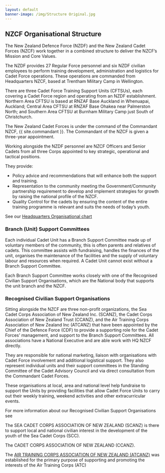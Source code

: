 ```yaml
---
layout: default
banner-image: /img/Structure Original.jpg
---
```


## NZCF Organisational Structure

The New Zealand Defence Force (NZDF) and the New Zealand Cadet Forces (NZCF) work together in a combined structure to deliver the NZCF’s Mission and Core Values.

The NZDF provides 27 Regular Force personnel and six NZDF civilian employees to perform training development, administration and logistics for Cadet Force operations. These operations are commanded from Headquarters NZCF, based at Trentham Military Camp in Wellington.

There are three Cadet Force Training Support Units (CFTSUs), each covering a Cadet Force region and operating from an NZDF establishment. Northern Area CFTSU is based at RNZAF Base Auckland in Whenuapai, Auckland; Central Area CFTSU at RNZAF Base Ohakea near Palmerston North; and Southern Area CFTSU at Burnham Military Camp just South of Christchurch.

The New Zealand Cadet Forces is under the command of the Commandant NZCF, {{ site.commandant }}. The Commandant of the NZCF is given a three-year appointment.

Working alongside the NZDF personnel are NZCF Officers and Senior Cadets from all three Corps appointed to key strategic, operational and tactical positions.

They provide:

* Policy advice and recommendations that will enhance both the support and training.
* Representation to the community meeting the Government/Community partnership requirement to develop and implement strategies for growth by raising the national profile of the NZCF.
* Quality Control for the cadets by ensuring the content of the entire training programme is relevant and suits the needs of today’s youth.

See our [Headquarters Organisational chart](/img/Org_Chart_2020-09-18_No_Names.gif) 

### Branch (Unit) Support Committees

Each individual Cadet Unit has a Branch Support Committee made up of voluntary members of the community, this is often parents and relatives of cadets. This committee assists with fundraising, handles the finances of the unit, organises the maintenance of the facilities and the supply of voluntary labour and resources when required. A Cadet Unit cannot exist without a Branch Support Committee.

Each Branch Support Committee works closely with one of the Recognised Civilian Support Organisations, which are the National body that supports the unit branch and the NZCF. 

### Recognised Civilian Support Organisations

Sitting alongside the NZCF are three non-profit organizations, the Sea Cadet Corps Association of New Zealand Inc. (SCANZ), the Cadet Corps Association of New Zealand Trust (CCANZ), and the Air Training Corps Association of New Zealand Inc (ATCANZ) that have been appointed by the Chief of the Defence Force (CDF) to provide a supporting role for the Cadet Forces' management, and support to the Branch Support Committees. All associations have a National Executive and are able work with HQ NZCF directly. 

They are responsible for national marketing, liaison with organisations with Cadet Force involvement and additional logistical support. They also represent individual units and their support committees in the Standing Committee of the Cadet Advisory Council and via direct consultation from the Commandant Cadet Forces.

These organisations at local, area and national level help fundraise to support the Units by providing facilities that allow Cadet Force Units to carry out their weekly training, weekend activities and other extracurricular events.


For more information about our Recognised Civilian Support Organisations see 

The SEA CADET CORPS ASSOCIATION OF NEW ZEALAND (SCANZ) is there to support local and national civilian interest in the development of the youth of the Sea Cadet Corps (SCC).

The CADET CORPS ASSOCIATION OF NEW ZEALAND (CCANZ).

The [AIR TRAINING CORPS ASSOCIATION OF NEW ZEALAND (ATCANZ)](http://www.atcanz.org.nz) was established for the primary purpose of supporting and promoting the interests of the Air Training Corps (ATC)

<!-- (link to constitution on existing site, perhaps remove the balance of the documents if they are older than two years old??) -->
